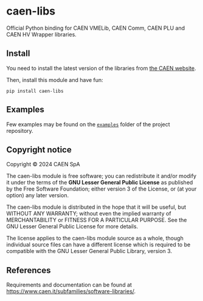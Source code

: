 # caen-libs
Official Python binding for CAEN VMELib, CAEN Comm, CAEN PLU and CAEN HV Wrapper libraries.

## Install
You need to install the latest version of the libraries from [the CAEN website](https://www.caen.it/subfamilies/software-libraries/).

Then, install this module and have fun:

    pip install caen-libs

## Examples
Few examples may be found on the [`examples`](https://github.com/caenspa/py-caen-libs/tree/main/examples) folder of the project repository.

## Copyright notice
Copyright &copy; 2024 CAEN SpA

The caen-libs module is free software; you can redistribute it and/or
modify it under the terms of the **GNU Lesser General Public
License** as published by the Free Software Foundation; either
version 3 of the License, or (at your option) any later version.

The caen-libs module is distributed in the hope that it will be useful,
but WITHOUT ANY WARRANTY; without even the implied warranty of
MERCHANTABILITY or FITNESS FOR A PARTICULAR PURPOSE. See the GNU
Lesser General Public License for more details.

The license applies to the caen-libs module source as a whole, though
individual source files can have a different license which is required to be
compatible with the GNU Lesser General Public Library, version 3.

## References
Requirements and documentation can be found at https://www.caen.it/subfamilies/software-libraries/.
